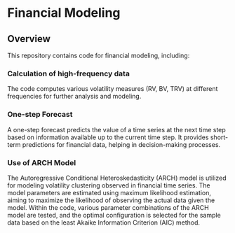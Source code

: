 # Financial Modeling

## Overview

This repository contains code for financial modeling, including:

### Calculation of high-frequency data
The code computes various volatility measures (RV, BV, TRV) at different frequencies for further analysis and modeling.


### One-step Forecast

A one-step forecast predicts the value of a time series at the next time step based on information available up to the current time step. It provides short-term predictions for financial data, helping in decision-making processes.

### Use of ARCH Model

The Autoregressive Conditional Heteroskedasticity (ARCH) model is utilized for modeling volatility clustering observed in financial time series. 
The model parameters are estimated using maximum likelihood estimation, aiming to maximize the likelihood of observing the actual data given the model. 
Within the code, various parameter combinations of the ARCH model are tested, and the optimal configuration is selected for the sample data based on the least Akaike Information Criterion (AIC) method.

